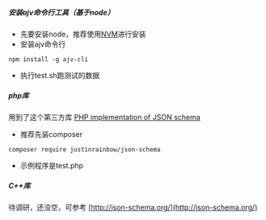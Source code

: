 

##### 安装ajv命令行工具（基于node）  #####
  * 先要安装node，推荐使用[NVM](https://github.com/creationix/nvm/blob/master/README.markdown)进行安装
  * 安装ajv命令行

```shell
npm install -g ajv-cli
```
  * 执行test.sh跑测试的数据


##### php库  #####
用到了这个第三方库 [PHP implementation of JSON schema](https://github.com/justinrainbow/json-schema)
  * 推荐先装composer

```shell
composer require justinrainbow/json-schema
```
  * 示例程序是test.php

##### C++库 #####
待调研，还没空，可参考 [http://json-schema.org/](http://json-schema.org/)

